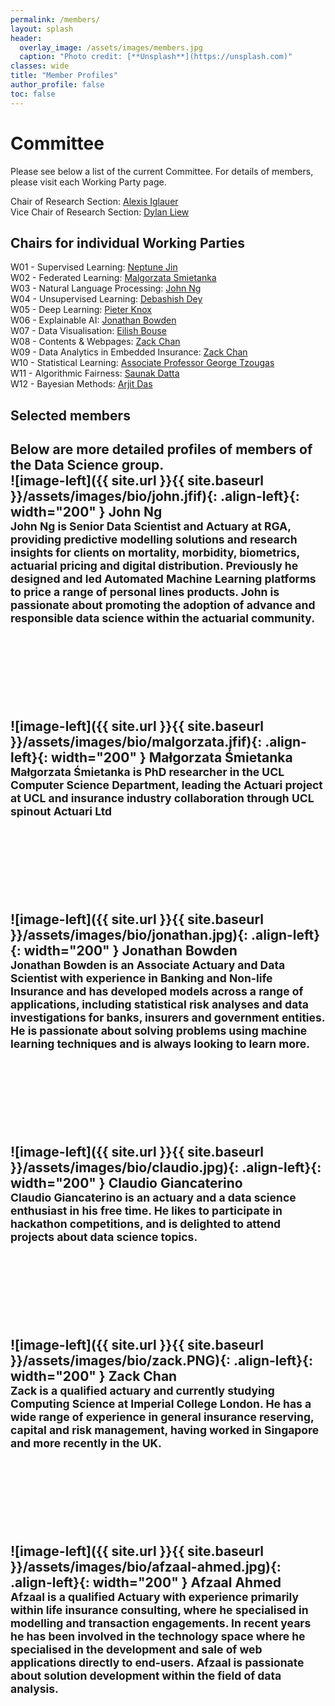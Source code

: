 ```yaml
---
permalink: /members/
layout: splash
header:
  overlay_image: /assets/images/members.jpg
  caption: "Photo credit: [**Unsplash**](https://unsplash.com)"
classes: wide
title: "Member Profiles"
author_profile: false
toc: false
---
```


<div class="notice--info" markdown="1">

<h1>Committee</h1>

Please see below a list of the current Committee.  For details of members, please visit each Working Party page.

Chair of Research Section: <a href="https://www.linkedin.com/in/aiglauer/?originalSubdomain=ch"> Alexis Iglauer </a>
<br>Vice Chair of Research Section: <a href="https://www.linkedin.com/in/dylanliew/"> Dylan Liew </a>


<h2>Chairs for individual Working Parties</h2>

W01 - Supervised Learning: <a href href="https://www.linkedin.com/in/neptune-jin-0a1aba93/"> Neptune Jin </a>
<br>W02 - Federated Learning: <a href href="https://www.linkedin.com/in/ma%C5%82gorzata-%C5%9Bmietanka-a1963a112/"> Malgorzata Smietanka </a>
<br>W03 - Natural Language Processing: <a href="https://www.linkedin.com/in/wui-hua-ng/"> John Ng </a>
<br>W04 - Unsupervised Learning: <a href="https://www.linkedin.com/in/debashish-dey-669025a3/"> Debashish Dey </a>
<br>W05 - Deep Learning: <a href href="https://www.linkedin.com/in/pieter-knox/"> Pieter Knox </a>
<br>W06 - Explainable AI: <a href href="https://www.linkedin.com/in/jonathan-bowden-22433b27/"> Jonathan Bowden </a>
<br>W07 - Data Visualisation: <a href href="https://www.linkedin.com/in/eilish-bouse-655194b2/"> Eilish Bouse </a>
<br>W08 - Contents & Webpages: <a href href="https://www.linkedin.com/in/chanzhanliang/"> Zack Chan </a>
<br>W09 - Data Analytics in Embedded Insurance: <a href href="https://www.linkedin.com/in/chanzhanliang/"> Zack Chan </a>
<br>W10 - Statistical Learning: <a href="https://researchportal.hw.ac.uk/en/persons/george-tzougas"> Associate Professor George Tzougas </a>
<br>W11 - Algorithmic Fairness: <a href="https://www.linkedin.com/in/saunak-dutta-b74a551b/"> Saunak Datta </a>
<br>W12 - Bayesian Methods: <a href="https://www.linkedin.com/in/arijitdas1986/"> Arjit Das </a>
</div>

<div class="notice--primary" markdown="1">
<h2>Selected members<h2>
Below are more detailed profiles of members of the Data Science group.
<br>
![image-left]({{ site.url }}{{ site.baseurl }}/assets/images/bio/john.jfif){: .align-left}{: width="200" } John Ng <br> <small> John Ng is Senior Data Scientist and Actuary at RGA, providing predictive modelling solutions and research insights for clients on mortality, morbidity, biometrics, actuarial pricing and digital distribution. Previously he designed and led Automated Machine Learning platforms to price a range of personal lines products. John is passionate about promoting the adoption of advance and responsible data science within the actuarial community. </small>
<br>
<br>
<br>
<br>
<br>
<br>
<br>
![image-left]({{ site.url }}{{ site.baseurl }}/assets/images/bio/malgorzata.jfif){: .align-left}{: width="200" } Małgorzata Śmietanka <br> <small>
Małgorzata Śmietanka is PhD researcher in the UCL Computer Science Department, leading the Actuari project at UCL and insurance industry collaboration through UCL spinout Actuari Ltd </small>
<br>
<br>
<br>
<br>
<br>
<br>
<br>
![image-left]({{ site.url }}{{ site.baseurl }}/assets/images/bio/jonathan.jpg){: .align-left}{: width="200" } Jonathan Bowden <br> <small> Jonathan Bowden is an Associate Actuary and Data Scientist with experience in Banking and Non-life Insurance and has developed models across a range of applications, including statistical risk analyses and data investigations for banks, insurers and government entities. He is passionate about solving problems using machine learning techniques and is always looking to learn more. </small>
<br>
<br>
<br>
<br>
<br>
<br>
<br>
![image-left]({{ site.url }}{{ site.baseurl }}/assets/images/bio/claudio.jpg){: .align-left}{: width="200" } Claudio Giancaterino <br> <small> Claudio Giancaterino is an actuary  and a data science enthusiast in his free time. He likes to participate in hackathon competitions, and is delighted to attend projects about data science topics. </small>
<br>
<br>
<br>
<br>
<br>
<br>
<br>
![image-left]({{ site.url }}{{ site.baseurl }}/assets/images/bio/zack.PNG){: .align-left}{: width="200" } Zack Chan <br> <small> Zack is a qualified actuary and currently studying Computing Science at Imperial College London. He has a wide range of experience in general insurance reserving, capital and risk management, having worked in Singapore and more recently in the UK. </small>
<br>
<br>
<br>
<br>
<br>
<br>
<br>
![image-left]({{ site.url }}{{ site.baseurl }}/assets/images/bio/afzaal-ahmed.jpg){: .align-left}{: width="200" } Afzaal Ahmed <br> <small> Afzaal is a qualified Actuary with experience primarily within life insurance consulting, where he specialised in modelling and transaction engagements. In recent years he has been involved in the technology space where he specialised in the development and sale of web applications directly to end-users. Afzaal is passionate about solution development within the field of data analysis. </small>
<br>
<br>
<br>
<br>
<br>
<br>
<br>
</div>

